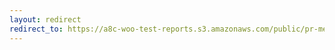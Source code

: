 ```yaml
---
layout: redirect
redirect_to: https://a8c-woo-test-reports.s3.amazonaws.com/public/pr-merge/45610/api/index.html
---
```

